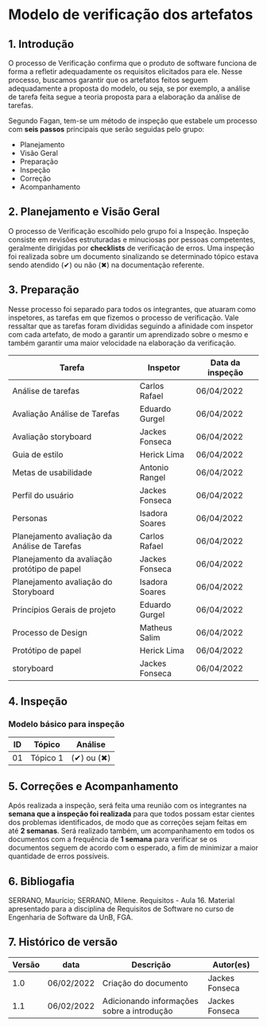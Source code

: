 # Modelo de verificação dos artefatos

## 1. Introdução

O processo de Verificação confirma que o produto de software funciona de forma a refletir adequadamente os requisitos elicitados para ele. Nesse processo, buscamos garantir que os artefatos feitos seguem adequadamente a proposta do modelo, ou seja, se por exemplo, a análise de tarefa feita segue a teoria proposta para a elaboração da análise de tarefas.

Segundo Fagan, tem-se um método de inspeção que estabele um processo com **seis passos** principais que serão seguidas pelo grupo:

- Planejamento
- Visão Geral
- Preparação
- Inspeção
- Correção
- Acompanhamento

## 2. Planejamento e Visão Geral

O processo de Verificação escolhido pelo grupo foi a Inspeção. Inspeção consiste em revisões estruturadas e minuciosas por pessoas competentes, geralmente dirigidas por **checklists** de verificação de erros. Uma inspeção foi realizada sobre um documento sinalizando se determinado tópico estava sendo atendido (✔) ou não (✖) na documentação referente.

## 3. Preparação
Nesse processo foi separado para todos os integrantes, que atuaram como inspetores, as tarefas em que fizemos o processo de verificação. Vale ressaltar que as tarefas foram divididas seguindo a afinidade com inspetor com cada artefato, de modo a garantir um aprendizado sobre o mesmo e também garantir uma maior velocidade na elaboração da verificação.

| Tarefa                                       | Inspetor       | Data da inspeção |
| -------------------------------------------- | -------------- | ---------------- |
| Análise de tarefas                           | Carlos Rafael  | 06/04/2022       |
| Avaliação Análise de Tarefas                 | Eduardo Gurgel | 06/04/2022       |
| Avaliação storyboard                         | Jackes Fonseca | 06/04/2022       |
| Guia de estilo                               | Herick Lima    | 06/04/2022       |
| Metas de usabilidade                         | Antonio Rangel | 06/04/2022       |
| Perfil do usuário                            | Jackes Fonseca | 06/04/2022       |
| Personas                                     | Isadora Soares | 06/04/2022       |
| Planejamento avaliação da Análise de Tarefas | Carlos Rafael  | 06/04/2022       |
| Planejamento da avaliação protótipo de papel | Jackes Fonseca | 06/04/2022       |
| Planejamento avaliação do Storyboard         | Isadora Soares | 06/04/2022       |
| Princípios Gerais de projeto                 | Eduardo Gurgel | 06/04/2022       |
| Processo de Design                           | Matheus Salim  | 06/04/2022       |
| Protótipo de papel                           | Herick Lima    | 06/04/2022       |
| storyboard                                   | Jackes Fonseca | 06/04/2022       |


## 4. Inspeção
### Modelo básico para inspeção

| ID  | Tópico   | Análise    |
| --- | -------- | ---------- |
| 01  | Tópico 1 | (✔) ou (✖) |

## 5. Correções e Acompanhamento

Após realizada a inspeção, será feita uma reunião com os integrantes na **semana que a inspeção foi realizada** para que todos possam estar cientes dos problemas identificados, de modo que as correções sejam feitas em até **2 semanas**. Será realizado também, um acompanhamento em todos os documentos com a frequência de **1 semana** para verificar se os documentos seguem de acordo com o esperado, a fim de minimizar a maior quantidade de erros possíveis.

## 6. Bibliogafia

SERRANO, Maurício; SERRANO, Milene. Requisitos - Aula 16. Material apresentado para a disciplina de Requisitos de Software no curso de Engenharia de Software da UnB, FGA.

## 7. Histórico de versão

| Versão | data       | Descrição                                  | Autor(es)      |
| ------ | ---------- | ------------------------------------------ | -------------- |
| 1.0    | 06/02/2022 | Criação do documento                       | Jackes Fonseca |
| 1.1    | 06/02/2022 | Adicionando informações sobre a introdução | Jackes Fonseca |
